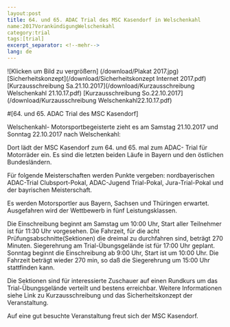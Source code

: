 ```yaml
---
layout:post
title: 64. und 65. ADAC Trial des MSC Kasendorf in Welschenkahl
name:2017VorankündigungWelschenkahl
category:trial
tags:[trial]
excerpt_separator: <!--mehr-->
lang: de
---
```


![Klicken um Bild zu vergrößern]
(/download/Plakat 2017.jpg)
[Sicherheitskonzept](/download/Sicherheitskonzept Internet 2017.pdf)
[Kurzausschreibung Sa.21.10.2017](/download/Kurzausschreibung Welschenkahl 21.10.17.pdf)
[Kurzausschreibung So.22.10.2017](/download/Kurzausschreibung Welschenkahl22.10.17.pdf)

<!--mehr-->

#[64. und 65. ADAC Trial des MSC Kasendorf]

Welschenkahl- Motorsportbegeisterte zieht es am Samstag 21.10.2017 und Sonntag 22.10.2017 nach Welschenkahl:

Dort lädt der MSC Kasendorf zum 64. und 65. mal zum ADAC- Trial für Motorräder ein.
Es sind die letzten beiden Läufe in Bayern und den östlichen Bundesländern.

Für folgende Meisterschaften werden Punkte vergeben: 
nordbayerischen ADAC-Trial Clubsport-Pokal, ADAC-Jugend Trial-Pokal, Jura-Trial-Pokal und der bayrischen Meisterschaft.

Es werden Motorsportler aus Bayern, Sachsen und Thüringen erwartet. Ausgefahren wird der Wettbewerb in fünf Leistungsklassen.

Die Einschreibung beginnt am Samstag um 10:00 Uhr, Start aller Teilnehmer ist für 11:30 Uhr vorgesehen.
Die Fahrzeit, für die acht Prüfungsabschnitte(Sektionen) die dreimal zu durchfahren sind, beträgt 270 Minuten.
Siegerehrung am Trial-Übungsgelände ist für 17:00 Uhr geplant.
Sonntag beginnt die Einschreibung ab 9:00 Uhr, Start ist um 10:00 Uhr.
Die Fahrzeit beträgt wieder 270 min, so daß die Siegerehrung um 15:00 Uhr stattfinden kann.

Die Sektionen sind für interessierte Zuschauer auf einen Rundkurs um das Trial-Übungsgelände verteilt und bestens erreichbar.
Weitere Informationen siehe Link zu Kurzausschreibung und das Sicherheitskonzept der Veranstaltung.

Auf eine gut besuchte Veranstaltung freut sich der MSC Kasendorf.
